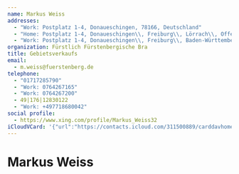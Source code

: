 ```yaml
---
name: Markus Weiss
addresses:
  - "Work: Postplatz 1-4, Donaueschingen, 78166, Deutschland"
  - "Home: Postplatz 1-4, Donaueschingen\\, Freiburg\\, Lörrach\\, Offenburg, Baden-Württemberg, 78166, DE"
  - "Work: Postplatz 1-4, Donaueschingen\\, Freiburg\\, Baden-Württemberg"
organization: Fürstlich Fürstenbergische Bra
title: Gebietsverkaufs
email:
  - m.weiss@fuerstenberg.de
telephone:
  - "01717285790"
  - "Work: 0764267165"
  - "Work: 0764267200"
  - 49|176|12830122
  - "Work: +497718680042"
social profile:
  - https://www.xing.com/profile/Markus_Weiss32
iCloudVCard: '{"url":"https://contacts.icloud.com/311500889/carddavhome/card/NzFjZWZjMzMtOTAxOC00YzJmLTgzZGUtN2I0NDAxMGRhZjY5.vcf","etag":"\"kmfhdcnv\"","data":"BEGIN:VCARD\r\nVERSION:3.0\r\nFN:\r\nN:Weiss;Markus;;;\r\nUID:71cefc33-9018-4c2f-83de-7b44010daf69\r\nADR;TYPE=WORK:;;Postplatz 1-4;Donaueschingen;;78166;Deutschland;\r\nADR;TYPE=HOME:;;Postplatz 1-4;Donaueschingen\\, Freiburg\\, Lörrach\\, Offenbu\r\n rg;Baden-Württemberg;78166;DE;\r\nADR;TYPE=WORK:;;Postplatz 1-4;Donaueschingen\\, Freiburg\\, Baden-Württemberg\r\n ;;;;\r\nitem1.X-ABLABEL:Work\r\nitem0.X-ABLABEL:xing\r\nitem2.X-ABLABEL:Work\r\nPRODID:ez-vcard 0.9.13-fc\r\nREV:2025-04-03T22:12:20Z\r\nORG:Fürstlich Fürstenbergische Bra;\r\nTITLE:Gebietsverkaufs\r\nEMAIL;TYPE=PREF:m.weiss@fuerstenberg.de\r\nTEL;TYPE=CELL:01717285790\r\nTEL;TYPE=WORK:0764267165\r\nTEL;TYPE=WORK:0764267200\r\nTEL:49|176|12830122\r\nTEL;TYPE=WORK:+497718680042\r\nitem0.X-SOCIALPROFILE;X-USER=Markus_Weiss32:https://www.xing.com/profile/Ma\r\n rkus_Weiss32\r\n;TYPE=jpeg;VALUE=uri:https://gateway.icloud.com/contacts/311500889/ck/card/\r\n ab9f14e3d5c1d24120e24dc9448549db\r\nEND:VCARD"}'
---
```

# Markus Weiss